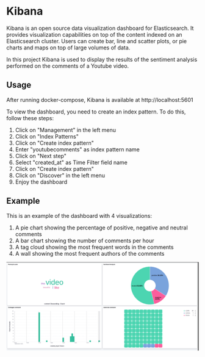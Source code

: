 # Kibana

Kibana is an open source data visualization dashboard for Elasticsearch. It provides visualization capabilities on top of the content indexed on an Elasticsearch cluster. Users can create bar, line and scatter plots, or pie charts and maps on top of large volumes of data.

In this project Kibana is used to display the results of the sentiment analysis performed on the comments of a Youtube video.

## Usage

After running docker-compose, Kibana is available at http://localhost:5601

To view the dashboard, you need to create an index pattern. To do this, follow these steps:

1. Click on "Management" in the left menu
2. Click on "Index Patterns"
3. Click on "Create index pattern"
4. Enter "youtubecomments" as index pattern name
5. Click on "Next step"
6. Select "created_at" as Time Filter field name
7. Click on "Create index pattern"
8. Click on "Discover" in the left menu
9. Enjoy the dashboard

## Example

This is an example of the dashboard with 4 visualizations:
1. A pie chart showing the percentage of positive, negative and neutral comments
2. A bar chart showing the number of comments per hour
3. A tag cloud showing the most frequent words in the comments
4. A wall showing the most frequent authors of the comments

![dashboard](../presentation/vader_dash.png)


